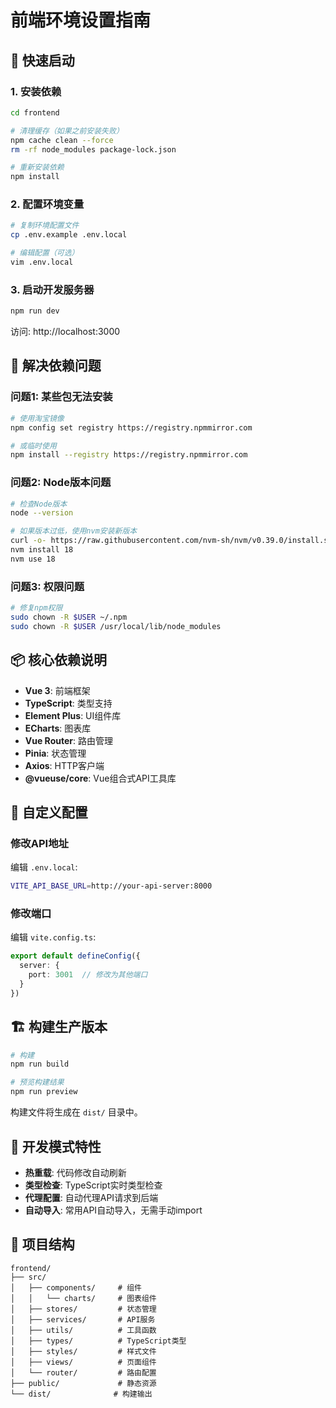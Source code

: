 # 前端环境设置指南

## 🚀 快速启动

### 1. 安装依赖
```bash
cd frontend

# 清理缓存（如果之前安装失败）
npm cache clean --force
rm -rf node_modules package-lock.json

# 重新安装依赖
npm install
```

### 2. 配置环境变量
```bash
# 复制环境配置文件
cp .env.example .env.local

# 编辑配置（可选）
vim .env.local
```

### 3. 启动开发服务器
```bash
npm run dev
```

访问: http://localhost:3000

## 🔧 解决依赖问题

### 问题1: 某些包无法安装
```bash
# 使用淘宝镜像
npm config set registry https://registry.npmmirror.com

# 或临时使用
npm install --registry https://registry.npmmirror.com
```

### 问题2: Node版本问题
```bash
# 检查Node版本
node --version

# 如果版本过低，使用nvm安装新版本
curl -o- https://raw.githubusercontent.com/nvm-sh/nvm/v0.39.0/install.sh | bash
nvm install 18
nvm use 18
```

### 问题3: 权限问题
```bash
# 修复npm权限
sudo chown -R $USER ~/.npm
sudo chown -R $USER /usr/local/lib/node_modules
```

## 📦 核心依赖说明

- **Vue 3**: 前端框架
- **TypeScript**: 类型支持
- **Element Plus**: UI组件库
- **ECharts**: 图表库
- **Vue Router**: 路由管理
- **Pinia**: 状态管理
- **Axios**: HTTP客户端
- **@vueuse/core**: Vue组合式API工具库

## 🎨 自定义配置

### 修改API地址
编辑 `.env.local`:
```bash
VITE_API_BASE_URL=http://your-api-server:8000
```

### 修改端口
编辑 `vite.config.ts`:
```typescript
export default defineConfig({
  server: {
    port: 3001  // 修改为其他端口
  }
})
```

## 🏗 构建生产版本

```bash
# 构建
npm run build

# 预览构建结果
npm run preview
```

构建文件将生成在 `dist/` 目录中。

## 📱 开发模式特性

- **热重载**: 代码修改自动刷新
- **类型检查**: TypeScript实时类型检查
- **代理配置**: 自动代理API请求到后端
- **自动导入**: 常用API自动导入，无需手动import

## 🎯 项目结构

```
frontend/
├── src/
│   ├── components/     # 组件
│   │   └── charts/     # 图表组件
│   ├── stores/         # 状态管理
│   ├── services/       # API服务
│   ├── utils/          # 工具函数
│   ├── types/          # TypeScript类型
│   ├── styles/         # 样式文件
│   ├── views/          # 页面组件
│   └── router/         # 路由配置
├── public/             # 静态资源
└── dist/              # 构建输出
```